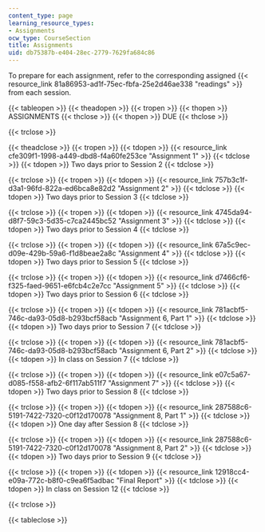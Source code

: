 ```yaml
---
content_type: page
learning_resource_types:
- Assignments
ocw_type: CourseSection
title: Assignments
uid: db75387b-e404-28ec-2779-7629fa684c86
---
```


To prepare for each assignment, refer to the corresponding assigned {{< resource_link 81a86953-ad1f-75ec-fbfa-25e2d46ae338 "readings" >}} from each session.

{{< tableopen >}}
{{< theadopen >}}
{{< tropen >}}
{{< thopen >}}
ASSIGNMENTS
{{< thclose >}}
{{< thopen >}}
DUE
{{< thclose >}}

{{< trclose >}}

{{< theadclose >}}
{{< tropen >}}
{{< tdopen >}}
{{< resource_link cfe309f1-1998-a449-dbd8-f4a60fe253ce "Assignment 1" >}}
{{< tdclose >}}
{{< tdopen >}}
Two days prior to Session 2
{{< tdclose >}}

{{< trclose >}}
{{< tropen >}}
{{< tdopen >}}
{{< resource_link 757b3c1f-d3a1-96fd-822a-ed6bca8e82d2 "Assignment 2" >}}
{{< tdclose >}}
{{< tdopen >}}
Two days prior to Session 3
{{< tdclose >}}

{{< trclose >}}
{{< tropen >}}
{{< tdopen >}}
{{< resource_link 4745da94-d8f7-59c3-5d35-c7ca2445bc52 "Assignment 3" >}}
{{< tdclose >}}
{{< tdopen >}}
Two days prior to Session 4
{{< tdclose >}}

{{< trclose >}}
{{< tropen >}}
{{< tdopen >}}
{{< resource_link 67a5c9ec-d09e-429b-59a6-f1d8beae2a8c "Assignment 4" >}}
{{< tdclose >}}
{{< tdopen >}}
Two days prior to Session 5
{{< tdclose >}}

{{< trclose >}}
{{< tropen >}}
{{< tdopen >}}
{{< resource_link d7466cf6-f325-faed-9651-e6fcb4c2e7cc "Assignment 5" >}}
{{< tdclose >}}
{{< tdopen >}}
Two days prior to Session 6
{{< tdclose >}}

{{< trclose >}}
{{< tropen >}}
{{< tdopen >}}
{{< resource_link 781acbf5-746c-da93-05d8-b293bcf58acb "Assignment 6, Part 1" >}}
{{< tdclose >}}
{{< tdopen >}}
Two days prior to Session 7
{{< tdclose >}}

{{< trclose >}}
{{< tropen >}}
{{< tdopen >}}
{{< resource_link 781acbf5-746c-da93-05d8-b293bcf58acb "Assignment 6, Part 2" >}}
{{< tdclose >}}
{{< tdopen >}}
In class on Session 7
{{< tdclose >}}

{{< trclose >}}
{{< tropen >}}
{{< tdopen >}}
{{< resource_link e07c5a67-d085-f558-afb2-6f117ab511f7 "Assignment 7" >}}
{{< tdclose >}}
{{< tdopen >}}
Two days prior to Session 8
{{< tdclose >}}

{{< trclose >}}
{{< tropen >}}
{{< tdopen >}}
{{< resource_link 287588c6-5191-7422-7320-c0f12d170078 "Assignment 8, Part 1" >}}
{{< tdclose >}}
{{< tdopen >}}
One day after Session 8
{{< tdclose >}}

{{< trclose >}}
{{< tropen >}}
{{< tdopen >}}
{{< resource_link 287588c6-5191-7422-7320-c0f12d170078 "Assignment 8, Part 2" >}}
{{< tdclose >}}
{{< tdopen >}}
Two days prior to Session 9
{{< tdclose >}}

{{< trclose >}}
{{< tropen >}}
{{< tdopen >}}
{{< resource_link 12918cc4-e09a-772c-b8f0-c9ea6f5adbac "Final Report" >}}
{{< tdclose >}}
{{< tdopen >}}
In class on Session 12
{{< tdclose >}}

{{< trclose >}}

{{< tableclose >}}